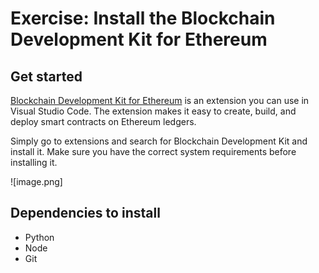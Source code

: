 # Exercise: Install the Blockchain Development Kit for Ethereum

## Get started

[Blockchain Development Kit for Ethereum](https://marketplace.visualstudio.com/items?itemName=AzBlockchain.azure-blockchain) is an extension you can use in Visual Studio Code. The extension makes it easy to create, build, and deploy smart contracts on Ethereum ledgers.

Simply go to extensions and search for Blockchain Development Kit and install it. Make sure you have the correct system requirements before installing it.

![image.png]

## Dependencies to install

- Python
- Node
- Git
